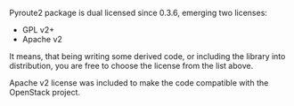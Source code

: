 Pyroute2 package is dual licensed since 0.3.6, emerging two licenses:

* GPL v2+
* Apache v2

It means, that being writing some derived code, or including the
library into distribution, you are free to choose the license from the
list above.

Apache v2 license was included to make the code compatible with the
OpenStack project.
